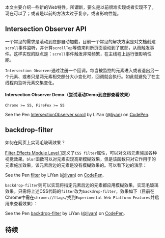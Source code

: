 本文主要介绍一些新的Web特性。所谓新，要么是以前很难实现或者实现不了，现在可以了；或者是以前的方法太过于复杂，或者影响性能。

## Intersection Observer API

一个常见的需求是滚动到底部自动加载，目前一个常见的解决方案是对文档创建`scroll`事件监听，并计算`scrollTop`等值来判断页面滚动到了底部，从而触发事件。这样实现的缺点是：`scroll`事件触发非常频繁，在主线程上运行很影响性能。

`Intersection Observer`通过注册一个回调，每当被监控的元素进入或者退出另一个元素、或者只是两元素相交部分大小变化时，回调就会执行。如此就避免了在主线程内监听元素交集变化。

#### Intersection Observer Demo（尝试滚动Demo到底部查看效果）

`Chrome >= 55, FireFox >= 55`

<p data-height="400" data-theme-id="dark" data-slug-hash="EwXgjq" data-default-tab="result" data-user="liyan" data-embed-version="2" data-pen-title="IntersectionObserver scroll" class="codepen">See the Pen <a href="https://codepen.io/liyan/pen/EwXgjq/">IntersectionObserver scroll</a> by LiYan (<a href="https://codepen.io/liyan">@liyan</a>) on <a href="https://codepen.io">CodePen</a>.</p>
<script async src="https://production-assets.codepen.io/assets/embed/ei.js"></script>

## backdrop-filter

如何在网页上实现毛玻璃效果？

[Filter Effects Module Level 1](https://drafts.fxtf.org/filter-effects/#FilterProperty)定义了`CSS filter`属性，可以对文档元素施加各种视觉效果。`blur`函数可以对元素实现高斯模糊效果，但是该函数只对它作用于的元素施加效果，该元素后边的元素是没有模糊效果的。可以看下边的演示：

<p data-height="400" data-theme-id="dark" data-slug-hash="jGwMRo" data-default-tab="result" data-user="liyan" data-embed-version="2" data-pen-title="filter" class="codepen">See the Pen <a href="https://codepen.io/liyan/pen/jGwMRo/">filter</a> by LiYan (<a href="https://codepen.io/liyan">@liyan</a>) on <a href="https://codepen.io">CodePen</a>.</p>
<script async src="https://production-assets.codepen.io/assets/embed/ei.js"></script>

`backdrop-filter`则可以实现将指定元素后边的元素都应用模糊效果，实现毛玻璃效果。只需将上述CSS代码的`filter`改为`backdrop-filter`。效果如下（目前在Chrome中需在`chrome://flags/`找到`Experimental Web Platform Features`并启用来查看效果）：

<p data-height="400" data-theme-id="dark" data-slug-hash="gGRLPB" data-default-tab="result" data-user="liyan" data-embed-version="2" data-pen-title="backdrop-filter" class="codepen">See the Pen <a href="https://codepen.io/liyan/pen/gGRLPB/">backdrop-filter</a> by LiYan (<a href="https://codepen.io/liyan">@liyan</a>) on <a href="https://codepen.io">CodePen</a>.</p>
<script async src="https://production-assets.codepen.io/assets/embed/ei.js"></script>

## 待续